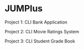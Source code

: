 # JUMPlus

Project 1: CLI Bank Application

Project 2: CLI Movie Ratings System

Project 3: CLI Student Grade Book
